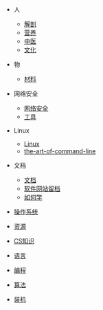 * 人
    * [解剖](/Subject/Myology)
    * [营养](/Subject/Nutrition)
    * [中医](/Subject/中医)
    * [文化](/Subject/文化)

* 物
    * [材料](/Object/Material)

* 网络安全
    * [网络安全](/CS/Cybersec/Cybersec)
    * [工具](/CS/Cybersec/Tools)
    
* Linux
    * [Linux](/CS/OS/Linux)
    * [the-art-of-command-line](/CS/OS/the-art-of-command-line)

* 文档
    * [文档](/CS/Document/Document)
    * [软件网站留档](/CS/Document/SoftSite)
    * [如何学](/CS/Document/Learn)

* [操作系统](/CS/OS)
* [资源](/CS/Resource)
* [CS知识](/CS/CSKnow)
* [语言](/CS/Language)
* [编程](/CS/Prog)
* [算法](/CS/Algorithm)
* [装机](/CS/装机)
